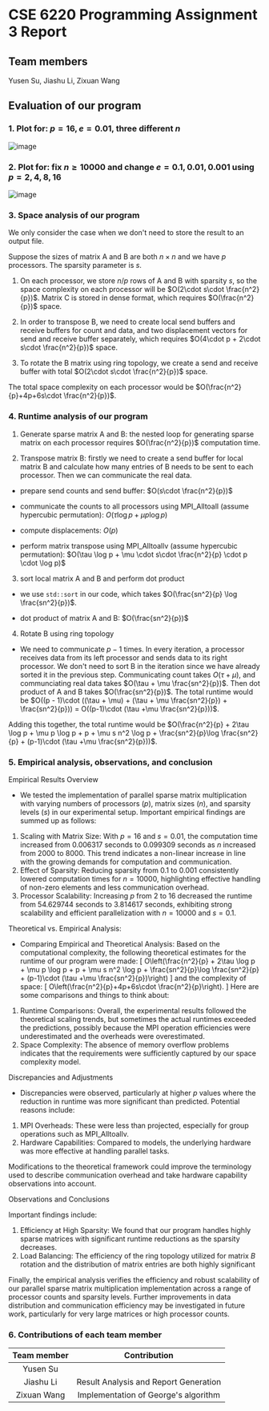 # CSE 6220 Programming Assignment 3 Report

## Team members

Yusen Su, Jiashu Li, Zixuan Wang

## Evaluation of our program

### 1. Plot for: $p=16, e=0.01,$ three different $n$
![image](https://github.com/wang-zixuan/CSE6220-HPC/assets/99767753/e8891a28-69aa-4c6e-b73d-7137f5996554)


### 2. Plot for: fix $n \geq 10000$ and change $e=0.1, 0.01, 0.001$ using $p=2,4,8,16$
![image](https://github.com/wang-zixuan/CSE6220-HPC/assets/99767753/1930df84-aebd-4922-88a7-7019f49a4f9f)



### 3. Space analysis of our program

We only consider the case when we don't need to store the result to an output file.

Suppose the sizes of matrix A and B are both $n\times n$ and we have $p$ processors. The sparsity parameter is $s$.

1. On each processor, we store $n/p$ rows of A and B with sparsity $s$, so the space complexity on each processor will be $O(2\cdot s\cdot \frac{n^2}{p})$. Matrix C is stored in dense format, which requires $O(\frac{n^2}{p})$ space.

2. In order to transpose B, we need to create local send buffers and receive buffers for count and data, and two displacement vectors for send and receive buffer separately, which requires $O(4\cdot p + 2\cdot s\cdot \frac{n^2}{p})$ space.

3. To rotate the B matrix using ring topology, we create a send and receive buffer with total $O(2\cdot s\cdot \frac{n^2}{p})$ space. 

The total space complexity on each processor would be $O(\frac{n^2}{p}+4p+6s\cdot \frac{n^2}{p})$.

### 4. Runtime analysis of our program

1. Generate sparse matrix A and B: the nested loop for generating sparse matrix on each processor requires $O(\frac{n^2}{p})$ computation time.

2. Transpose matrix B: firstly we need to create a send buffer for local matrix B and calculate how many entries of B needs to be sent to each processor. Then we can communicate the real data. 

- prepare send counts and send buffer: $O(s\cdot \frac{n^2}{p})$

- communicate the counts to all processors using MPI_Alltoall (assume hypercubic permutation): $O(\tau \log p + \mu p \log p)$
- compute displacements: $O(p)$
- perform matrix transpose using MPI_Alltoallv (assume hypercubic permutation): $O(\tau \log p + \mu \cdot s\cdot \frac{n^2}{p} \cdot p \cdot \log p)$ 

3. sort local matrix A and B and perform dot product 
- we use `std::sort` in our code, which takes $O(\frac{sn^2}{p} \log \frac{sn^2}{p})$. 

- dot product of matrix A and B: $O(\frac{sn^2}{p})$

4. Rotate B using ring topology

- We need to communicate $p - 1$ times. In every iteration, a processor receives data from its left processor and sends data to its right processor. We don't need to sort B in the iteration since we have already sorted it in the previous step. Communicating count takes $O(\tau + \mu)$, and communciating real data takes $O(\tau + \mu \frac{sn^2}{p})$. Then dot product of A and B takes $O(\frac{sn^2}{p})$. The total runtime would be $O((p - 1)\cdot ((\tau + \mu) + (\tau + \mu \frac{sn^2}{p}) + \frac{sn^2}{p})) = O((p-1)\cdot (\tau +\mu \frac{sn^2}{p}))$.

Adding this together, the total runtime would be $O(\frac{n^2}{p} + 2\tau \log p + \mu p \log p + p + \mu s n^2 \log p + \frac{sn^2}{p}\log \frac{sn^2}{p} + (p-1)\cdot (\tau +\mu \frac{sn^2}{p}))$.

### 5. Empirical analysis, observations, and conclusion
Empirical Results Overview
- We tested the implementation of parallel sparse matrix multiplication with varying numbers of processors ($p$), matrix sizes ($n$), and sparsity levels ($s$) in our experimental setup. Important empirical findings are summed up as follows: 

1. Scaling with Matrix Size: With $p = 16$ and $s = 0.01$, the computation time increased from 0.006317 seconds to 0.099309 seconds as $n$ increased from 2000 to 8000. This trend indicates a non-linear increase in line with the growing demands for computation and communication.
2. Effect of Sparsity: Reducing sparsity from 0.1 to 0.001 consistently lowered computation times for $n = 10000$, highlighting effective handling of non-zero elements and less communication overhead.
3. Processor Scalability: Increasing $p$ from 2 to 16 decreased the runtime from 54.629744 seconds to 3.814617 seconds, exhibiting strong scalability and efficient parallelization with $n = 10000$ and $s = 0.1$.

Theoretical vs. Empirical Analysis:
- Comparing Empirical and Theoretical Analysis: Based on the computational complexity, the following theoretical estimates for the runtime of our program were made:
\[ O\left(\frac{n^2}{p} + 2\tau \log p + \mu p \log p + p + \mu s n^2 \log p + \frac{sn^2}{p}\log \frac{sn^2}{p} + (p-1)\cdot (\tau +\mu \frac{sn^2}{p})\right) \]
and the complexity of space: \[ O\left(\frac{n^2}{p}+4p+6s\cdot \frac{n^2}{p}\right). \] Here are some comparisons and things to think about:
1. Runtime Comparisons: Overall, the experimental results followed the theoretical scaling trends, but sometimes the actual runtimes exceeded the predictions, possibly because the MPI operation efficiencies were underestimated and the overheads were overestimated.
2. Space Complexity: The absence of memory overflow problems indicates that the requirements were sufficiently captured by our space complexity model.

Discrepancies and Adjustments
- Discrepancies were observed, particularly at higher $p$ values where the reduction in runtime was more significant than predicted. Potential reasons include:
1. MPI Overheads: These were less than projected, especially for group operations such as MPI\_Alltoallv.
2. Hardware Capabilities: Compared to models, the underlying hardware was more effective at handling parallel tasks.

Modifications to the theoretical framework could improve the terminology used to describe communication overhead and take hardware capability observations into account.

Observations and Conclusions

Important findings include: 
1. Efficiency at High Sparsity: We found that our program handles highly sparse matrices with significant runtime reductions as the sparsity decreases.
2. Load Balancing: The efficiency of the ring topology utilized for matrix $B$ rotation and the distribution of matrix entries are both highly significant

Finally, the empirical analysis verifies the efficiency and robust scalability of our parallel sparse matrix multiplication implementation across a range of processor counts and sparsity levels. Further improvements in data distribution and communication efficiency may be investigated in future work, particularly for very large matrices or high processor counts.


### 6. Contributions of each team member
| Team member | Contribution |
| :------------------: | :----------: |
|  Yusen Su     |  |
|  Jiashu Li    |  Result Analysis and Report Generation|
|  Zixuan Wang  | Implementation of George's algorithm |
